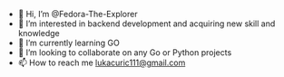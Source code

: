 - 👋 Hi, I’m @Fedora-The-Explorer
- 👀 I’m interested in backend development and acquiring new skill and knowledge
- 🌱 I’m currently learning GO
- 💞️ I’m looking to collaborate on any Go or Python projects
- 📫 How to reach me lukacuric111@gmail.com

<!---
Fedora-The-Explorer/Fedora-The-Explorer is a ✨ special ✨ repository because its `README.md` (this file) appears on your GitHub profile.
You can click the Preview link to take a look at your changes.
--->

